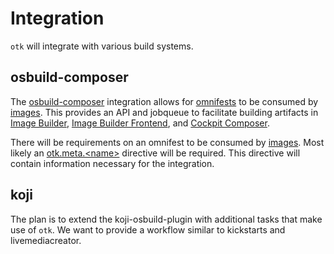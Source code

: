 # Integration

`otk` will integrate with various build systems.

## osbuild-composer

The [osbuild-composer](../osbuild-composer) integration allows for [omnifests](./omnifest) to be consumed by [images](../images). This provides an API and jobqueue to facilitate building artifacts in [Image Builder](../image-builder), [Image Builder Frontend](../image-builder-frontend), and [Cockpit Composer](../cockpit-composer).

There will be requirements on an omnifest to be consumed by [images](../images). Most likely an [otk.meta.\<name\>](./omnifest/directive#otkmetaname) directive will be required. This directive will contain information necessary for the integration.

## koji

The plan is to extend the koji-osbuild-plugin with additional tasks that make use of `otk`. We want to provide a workflow similar to kickstarts and livemediacreator.
